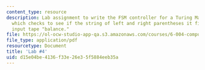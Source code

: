 ```yaml
---
content_type: resource
description: Lab assignment to write the FSM controller for a Turing Machine (TM)
  which checks to see if the string of left and right parentheses it finds on its
  input tape "balance."
file: https://ol-ocw-studio-app-qa.s3.amazonaws.com/courses/6-004-computation-structures-spring-2009/d15e04be4136f33e26e35f5884eeb35a_MIT6_004s09_lab04.pdf
file_type: application/pdf
resourcetype: Document
title: 'Lab #4'
uid: d15e04be-4136-f33e-26e3-5f5884eeb35a
---
```

